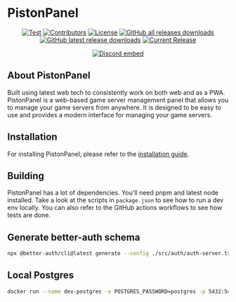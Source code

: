 # PistonPanel

<!--suppress HtmlDeprecatedAttribute -->
<p align="center">
<a href="https://github.com/AlexProgrammerDE/PistonPanel/actions/workflows/build.yml"><img src="https://github.com/AlexProgrammerDE/PistonPanel/actions/workflows/build.yml/badge.svg?branch=main" alt="Test"></a>
<a href="https://github.com/AlexProgrammerDE/PistonPanel/graphs/contributors"><img src="https://img.shields.io/github/contributors/AlexProgrammerDE/PistonPanel.svg" alt="Contributors"></a>
<a href="https://github.com/AlexProgrammerDE/PistonPanel/blob/main/LICENSE"><img src="https://img.shields.io/github/license/AlexProgrammerDE/PistonPanel.svg" alt="License"></a>
<a href="https://github.com/AlexProgrammerDE/PistonPanel/releases/latest"><img alt="GitHub all releases downloads" src="https://img.shields.io/github/downloads/AlexProgrammerDE/PistonPanel/total"></a>
<a href="https://github.com/AlexProgrammerDE/PistonPanel/releases/latest"><img alt="GitHub latest release downloads" src="https://img.shields.io/github/downloads/AlexProgrammerDE/PistonPanel/latest/total"></a>
<a href="https://github.com/AlexProgrammerDE/PistonPanel/releases/latest"><img src="https://img.shields.io/github/release/AlexProgrammerDE/PistonPanel.svg" alt="Current Release"></a>
</p>
<p align="center"><a href="https://discord.gg/vHgRd6YZmH"><img src="https://discordapp.com/api/guilds/739784741124833301/embed.png" alt="Discord embed"></a></p>

## About PistonPanel

Built using latest web tech to consistently work on both web and as a PWA.
PistonPanel is a web-based game server management panel that allows you to manage your game servers from anywhere.
It is designed to be easy to use and provides a modern interface for managing your game servers.

## Installation

For installing PistonPanel, please refer to the [installation guide](https://pistonpanel.com/docs/installation).

## Building

PistonPanel has a lot of dependencies. You'll need pnpm and latest node installed.
Take a look at the scripts in `package.json` to see how to run a dev env locally.
You can also refer to the GitHub actions workflows to see how tests are done.

## Generate better-auth schema

```bash
npx @better-auth/cli@latest generate --config ./src/auth/auth-server.tsx  --output ./src/db/auth-schema.ts
```

## Local Postgres

```bash
docker run --name dev-postgres -e POSTGRES_PASSWORD=postgres -p 5432:5432 -d postgres
```
